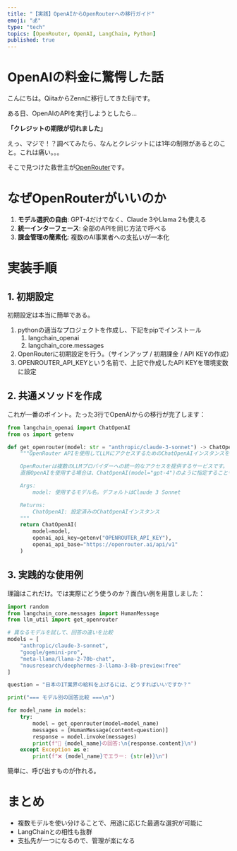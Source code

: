 ```yaml
---
title: "【実践】OpenAIからOpenRouterへの移行ガイド"
emoji: "💰"
type: "tech"
topics: [OpenRouter, OpenAI, LangChain, Python]
published: true
---
```


# OpenAIの料金に驚愕した話

こんにちは。QiitaからZennに移行してきたEijiです。

ある日、OpenAIのAPIを実行しようとしたら...

**「クレジットの期限が切れました」**

えっ、マジで！？調べてみたら、なんとクレジットには1年の制限があるとのこと。これは痛い。。。

そこで見つけた救世主が[OpenRouter](https://openrouter.ai/)です。

# なぜOpenRouterがいいのか

1. **モデル選択の自由**: GPT-4だけでなく、Claude 3やLlama 2も使える
2. **統一インターフェース**: 全部のAPIを同じ方法で呼べる
3. **課金管理の簡素化**: 複数のAI事業者への支払いが一本化

# 実装手順

## 1. 初期設定

初期設定は本当に簡単である。

1. pythonの適当なプロジェクトを作成し、下記をpipでインストール
    1. langchain_openai
    1. langchain_core.messages
1. OpenRouterに初期設定を行う。（サインアップ / 初期課金 / API KEYの作成）
1. OPENROUTER_API_KEYという名前で、上記で作成したAPI KEYを環境変数に設定

## 2. 共通メソッドを作成

これが一番のポイント。たった3行でOpenAIからの移行が完了します：

```python
from langchain_openai import ChatOpenAI
from os import getenv

def get_openrouter(model: str = "anthropic/claude-3-sonnet") -> ChatOpenAI:
    """OpenRouter APIを使用してLLMにアクセスするためのChatOpenAIインスタンスを返す

    OpenRouterは複数のLLMプロバイダーへの統一的なアクセスを提供するサービスです。
    直接OpenAIを使用する場合は、ChatOpenAI(model="gpt-4")のように指定することもできます。

    Args:
        model: 使用するモデル名。デフォルトはClaude 3 Sonnet

    Returns:
        ChatOpenAI: 設定済みのChatOpenAIインスタンス
    """
    return ChatOpenAI(
        model=model,
        openai_api_key=getenv("OPENROUTER_API_KEY"),
        openai_api_base="https://openrouter.ai/api/v1"
    )

```

## 3. 実践的な使用例

理論はこれだけ。では実際にどう使うのか？面白い例を用意しました：

```python
import random
from langchain_core.messages import HumanMessage
from llm_util import get_openrouter

# 異なるモデルを試して、回答の違いを比較
models = [
    "anthropic/claude-3-sonnet",
    "google/gemini-pro",
    "meta-llama/llama-2-70b-chat",
    "nousresearch/deephermes-3-llama-3-8b-preview:free"
]

question = "日本のIT業界の給料を上げるには、どうすればいいですか？"

print("=== モデル別の回答比較 ===\n")

for model_name in models:
    try:
        model = get_openrouter(model=model_name)
        messages = [HumanMessage(content=question)]
        response = model.invoke(messages)
        print(f"🤖 {model_name}の回答:\n{response.content}\n")
    except Exception as e:
        print(f"❌ {model_name}でエラー: {str(e)}\n")
```

簡単に、呼び出すものが作れる。

# まとめ

- 複数モデルを使い分けることで、用途に応じた最適な選択が可能に
- LangChainとの相性も抜群
- 支払先が一つになるので、管理が楽になる
